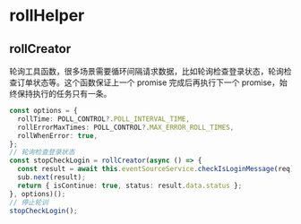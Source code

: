 # rollHelper

## rollCreator

轮询工具函数，很多场景需要循环间隔请求数据，比如轮询检查登录状态，轮询检查订单状态等。这个函数保证上一个 promise 完成后再执行下一个 promise，始终保持执行的任务只有一条。

```ts
const options = {
  rollTime: POLL_CONTROL?.POLL_INTERVAL_TIME,
  rollErrorMaxTimes: POLL_CONTROL?.MAX_ERROR_ROLL_TIMES,
  rollWhenError: true,
};
// 轮询检查登录状态
const stopCheckLogin = rollCreator(async () => {
  const result = await this.eventSourceService.checkIsLoginMessage(req);
  sub.next(result);
  return { isContinue: true, status: result.data.status };
}, options)();
// 停止轮训
stopCheckLogin();
```
